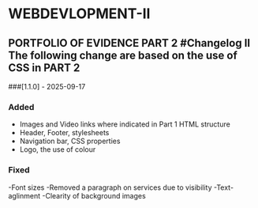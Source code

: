 # WEBDEVLOPMENT-II
PORTFOLIO OF EVIDENCE PART 2
#Changelog II
The following change are based on the use of CSS in PART 2
---
###[1.1.0] - 2025-09-17
### Added
- Images and Video links where indicated in Part 1 HTML structure
- Header, Footer, stylesheets
- Navigation bar, CSS properties
- Logo, the use of colour
### Fixed
-Font sizes
-Removed a paragraph on services due to visibility
-Text-aglinment
-Clearity of background images
